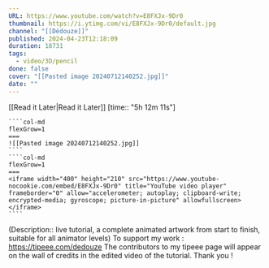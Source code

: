 ```yaml
---
URL: https://www.youtube.com/watch?v=E8FXJx-9Dr0
thumbnail: https://i.ytimg.com/vi/E8FXJx-9Dr0/default.jpg
channel: "[[Dédouze]]"
published: 2024-04-23T12:18:09
duration: 18731
tags:
  - video/3D/pencil
done: false
cover: "[[Pasted image 20240712140252.jpg]]"
date: ""
---
```

[[Read it Later|Read it Later]] [time:: "5h 12m 11s"]
`````col
````col-md
flexGrow=1
===
![[Pasted image 20240712140252.jpg]]
````
````col-md
flexGrow=1
===
<iframe width="400" height="210" src="https://www.youtube-nocookie.com/embed/E8FXJx-9Dr0" title="YouTube video player" frameborder="0" allow="accelerometer; autoplay; clipboard-write; encrypted-media; gyroscope; picture-in-picture" allowfullscreen></iframe>
````
`````
(Description:: live tutorial, a complete animated artwork from start to finish, suitable for all animator levels)
To support my work : https://tipeee.com/dedouze
The contributors to my tipeee page will appear on the wall of credits in the edited video of the tutorial. Thank you ! 